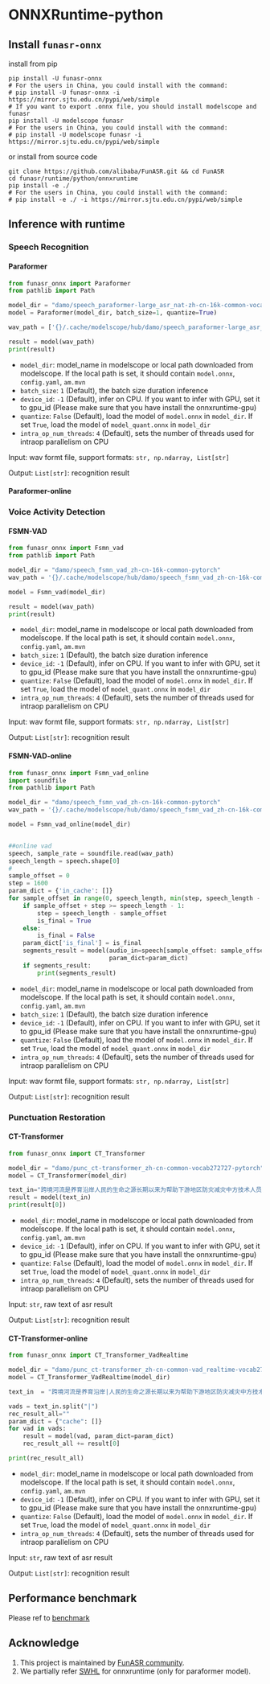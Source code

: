 # ONNXRuntime-python

## Install `funasr-onnx`

install from pip

```shell
pip install -U funasr-onnx
# For the users in China, you could install with the command:
# pip install -U funasr-onnx -i https://mirror.sjtu.edu.cn/pypi/web/simple
# If you want to export .onnx file, you should install modelscope and funasr
pip install -U modelscope funasr
# For the users in China, you could install with the command:
# pip install -U modelscope funasr -i https://mirror.sjtu.edu.cn/pypi/web/simple
```

or install from source code

```shell
git clone https://github.com/alibaba/FunASR.git && cd FunASR
cd funasr/runtime/python/onnxruntime
pip install -e ./
# For the users in China, you could install with the command:
# pip install -e ./ -i https://mirror.sjtu.edu.cn/pypi/web/simple
```

## Inference with runtime

### Speech Recognition

#### Paraformer

 ```python
from funasr_onnx import Paraformer
from pathlib import Path

model_dir = "damo/speech_paraformer-large_asr_nat-zh-cn-16k-common-vocab8404-pytorch"
model = Paraformer(model_dir, batch_size=1, quantize=True)

wav_path = ['{}/.cache/modelscope/hub/damo/speech_paraformer-large_asr_nat-zh-cn-16k-common-vocab8404-pytorch/example/asr_example.wav'.format(Path.home())]

result = model(wav_path)
print(result)
 ```

- `model_dir`: model_name in modelscope or local path downloaded from modelscope. If the local path is set, it should contain `model.onnx`, `config.yaml`, `am.mvn`
- `batch_size`: `1` (Default), the batch size duration inference
- `device_id`: `-1` (Default), infer on CPU. If you want to infer with GPU, set it to gpu_id (Please make sure that you have install the onnxruntime-gpu)
- `quantize`: `False` (Default), load the model of `model.onnx` in `model_dir`. If set `True`, load the model of `model_quant.onnx` in `model_dir`
- `intra_op_num_threads`: `4` (Default), sets the number of threads used for intraop parallelism on CPU

Input: wav formt file, support formats: `str, np.ndarray, List[str]`

Output: `List[str]`: recognition result

#### Paraformer-online

### Voice Activity Detection

#### FSMN-VAD

```python
from funasr_onnx import Fsmn_vad
from pathlib import Path

model_dir = "damo/speech_fsmn_vad_zh-cn-16k-common-pytorch"
wav_path = '{}/.cache/modelscope/hub/damo/speech_fsmn_vad_zh-cn-16k-common-pytorch/example/vad_example.wav'.format(Path.home())

model = Fsmn_vad(model_dir)

result = model(wav_path)
print(result)
```

- `model_dir`: model_name in modelscope or local path downloaded from modelscope. If the local path is set, it should contain `model.onnx`, `config.yaml`, `am.mvn`
- `batch_size`: `1` (Default), the batch size duration inference
- `device_id`: `-1` (Default), infer on CPU. If you want to infer with GPU, set it to gpu_id (Please make sure that you have install the onnxruntime-gpu)
- `quantize`: `False` (Default), load the model of `model.onnx` in `model_dir`. If set `True`, load the model of `model_quant.onnx` in `model_dir`
- `intra_op_num_threads`: `4` (Default), sets the number of threads used for intraop parallelism on CPU

Input: wav formt file, support formats: `str, np.ndarray, List[str]`

Output: `List[str]`: recognition result

#### FSMN-VAD-online

```python
from funasr_onnx import Fsmn_vad_online
import soundfile
from pathlib import Path

model_dir = "damo/speech_fsmn_vad_zh-cn-16k-common-pytorch"
wav_path = '{}/.cache/modelscope/hub/damo/speech_fsmn_vad_zh-cn-16k-common-pytorch/example/vad_example.wav'.format(Path.home())

model = Fsmn_vad_online(model_dir)


##online vad
speech, sample_rate = soundfile.read(wav_path)
speech_length = speech.shape[0]
#
sample_offset = 0
step = 1600
param_dict = {'in_cache': []}
for sample_offset in range(0, speech_length, min(step, speech_length - sample_offset)):
    if sample_offset + step >= speech_length - 1:
        step = speech_length - sample_offset
        is_final = True
    else:
        is_final = False
    param_dict['is_final'] = is_final
    segments_result = model(audio_in=speech[sample_offset: sample_offset + step],
                            param_dict=param_dict)
    if segments_result:
        print(segments_result)
```

- `model_dir`: model_name in modelscope or local path downloaded from modelscope. If the local path is set, it should contain `model.onnx`, `config.yaml`, `am.mvn`
- `batch_size`: `1` (Default), the batch size duration inference
- `device_id`: `-1` (Default), infer on CPU. If you want to infer with GPU, set it to gpu_id (Please make sure that you have install the onnxruntime-gpu)
- `quantize`: `False` (Default), load the model of `model.onnx` in `model_dir`. If set `True`, load the model of `model_quant.onnx` in `model_dir`
- `intra_op_num_threads`: `4` (Default), sets the number of threads used for intraop parallelism on CPU

Input: wav formt file, support formats: `str, np.ndarray, List[str]`

Output: `List[str]`: recognition result

### Punctuation Restoration

#### CT-Transformer

```python
from funasr_onnx import CT_Transformer

model_dir = "damo/punc_ct-transformer_zh-cn-common-vocab272727-pytorch"
model = CT_Transformer(model_dir)

text_in="跨境河流是养育沿岸人民的生命之源长期以来为帮助下游地区防灾减灾中方技术人员在上游地区极为恶劣的自然条件下克服巨大困难甚至冒着生命危险向印方提供汛期水文资料处理紧急事件中方重视印方在跨境河流问题上的关切愿意进一步完善双方联合工作机制凡是中方能做的我们都会去做而且会做得更好我请印度朋友们放心中国在上游的任何开发利用都会经过科学规划和论证兼顾上下游的利益"
result = model(text_in)
print(result[0])
```

- `model_dir`: model_name in modelscope or local path downloaded from modelscope. If the local path is set, it should contain `model.onnx`, `config.yaml`, `am.mvn`
- `device_id`: `-1` (Default), infer on CPU. If you want to infer with GPU, set it to gpu_id (Please make sure that you have install the onnxruntime-gpu)
- `quantize`: `False` (Default), load the model of `model.onnx` in `model_dir`. If set `True`, load the model of `model_quant.onnx` in `model_dir`
- `intra_op_num_threads`: `4` (Default), sets the number of threads used for intraop parallelism on CPU

Input: `str`, raw text of asr result

Output: `List[str]`: recognition result

#### CT-Transformer-online

```python
from funasr_onnx import CT_Transformer_VadRealtime

model_dir = "damo/punc_ct-transformer_zh-cn-common-vad_realtime-vocab272727"
model = CT_Transformer_VadRealtime(model_dir)

text_in  = "跨境河流是养育沿岸|人民的生命之源长期以来为帮助下游地区防灾减灾中方技术人员|在上游地区极为恶劣的自然条件下克服巨大困难甚至冒着生命危险|向印方提供汛期水文资料处理紧急事件中方重视印方在跨境河流>问题上的关切|愿意进一步完善双方联合工作机制|凡是|中方能做的我们|都会去做而且会做得更好我请印度朋友们放心中国在上游的|任何开发利用都会经过科学|规划和论证兼顾上下游的利益"

vads = text_in.split("|")
rec_result_all=""
param_dict = {"cache": []}
for vad in vads:
    result = model(vad, param_dict=param_dict)
    rec_result_all += result[0]

print(rec_result_all)
```

- `model_dir`: model_name in modelscope or local path downloaded from modelscope. If the local path is set, it should contain `model.onnx`, `config.yaml`, `am.mvn`
- `device_id`: `-1` (Default), infer on CPU. If you want to infer with GPU, set it to gpu_id (Please make sure that you have install the onnxruntime-gpu)
- `quantize`: `False` (Default), load the model of `model.onnx` in `model_dir`. If set `True`, load the model of `model_quant.onnx` in `model_dir`
- `intra_op_num_threads`: `4` (Default), sets the number of threads used for intraop parallelism on CPU

Input: `str`, raw text of asr result

Output: `List[str]`: recognition result

## Performance benchmark

Please ref to [benchmark](https://github.com/alibaba-damo-academy/FunASR/blob/main/runtime/docs/benchmark_onnx.md)

## Acknowledge

1. This project is maintained by [FunASR community](https://github.com/alibaba-damo-academy/FunASR).
2. We partially refer [SWHL](https://github.com/RapidAI/RapidASR) for onnxruntime (only for paraformer model).
